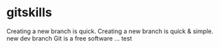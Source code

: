 # gitskills
Creating a new branch is quick.
Creating a new branch is quick & simple.
new dev branch
Git is a free software ...
test
